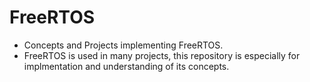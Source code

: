 # FreeRTOS

- Concepts and Projects implementing FreeRTOS.
- FreeRTOS is used in many projects, this repository is especially for implmentation
and understanding of its concepts.


